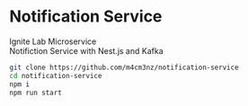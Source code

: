 # Notification Service

Ignite Lab Microservice  
Notifiction Service with Nest.js and Kafka  

```bash
git clone https://github.com/m4cm3nz/notification-service
cd notification-service
npm i
npm run start
```
